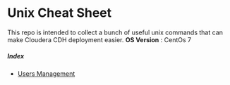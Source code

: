 # Unix Cheat Sheet
This repo is intended to collect a bunch of useful unix commands that can make Cloudera CDH deployment easier.
**OS Version** : CentOs 7

##### Index

- [Users Management](https://github.com/AleNegrini/Unix-Cheat-Sheet---Cloudera-CDH-preparation/blob/master/User%20Management.md)
